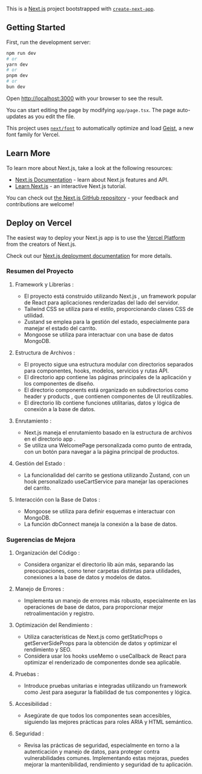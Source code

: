 This is a [Next.js](https://nextjs.org) project bootstrapped with [`create-next-app`](https://nextjs.org/docs/app/api-reference/cli/create-next-app).

## Getting Started

First, run the development server:

```bash
npm run dev
# or
yarn dev
# or
pnpm dev
# or
bun dev
```

Open [http://localhost:3000](http://localhost:3000) with your browser to see the result.

You can start editing the page by modifying `app/page.tsx`. The page auto-updates as you edit the file.

This project uses [`next/font`](https://nextjs.org/docs/app/building-your-application/optimizing/fonts) to automatically optimize and load [Geist](https://vercel.com/font), a new font family for Vercel.

## Learn More

To learn more about Next.js, take a look at the following resources:

- [Next.js Documentation](https://nextjs.org/docs) - learn about Next.js features and API.
- [Learn Next.js](https://nextjs.org/learn) - an interactive Next.js tutorial.

You can check out [the Next.js GitHub repository](https://github.com/vercel/next.js) - your feedback and contributions are welcome!

## Deploy on Vercel

The easiest way to deploy your Next.js app is to use the [Vercel Platform](https://vercel.com/new?utm_medium=default-template&filter=next.js&utm_source=create-next-app&utm_campaign=create-next-app-readme) from the creators of Next.js.

Check out our [Next.js deployment documentation](https://nextjs.org/docs/app/building-your-application/deploying) for more details.


### Resumen del Proyecto
1. Framework y Librerías :
   
   - El proyecto está construido utilizando Next.js , un framework popular de React para aplicaciones renderizadas del lado del servidor.
   - Tailwind CSS se utiliza para el estilo, proporcionando clases CSS de utilidad.
   - Zustand se emplea para la gestión del estado, especialmente para manejar el estado del carrito.
   - Mongoose se utiliza para interactuar con una base de datos MongoDB.
2. Estructura de Archivos :
   
   - El proyecto sigue una estructura modular con directorios separados para componentes, hooks, modelos, servicios y rutas API.
   - El directorio app contiene las páginas principales de la aplicación y los componentes de diseño.
   - El directorio components está organizado en subdirectorios como header y products , que contienen componentes de UI reutilizables.
   - El directorio lib contiene funciones utilitarias, datos y lógica de conexión a la base de datos.
3. Enrutamiento :
   
   - Next.js maneja el enrutamiento basado en la estructura de archivos en el directorio app .
   - Se utiliza una WelcomePage personalizada como punto de entrada, con un botón para navegar a la página principal de productos.
4. Gestión del Estado :
   
   - La funcionalidad del carrito se gestiona utilizando Zustand, con un hook personalizado useCartService para manejar las operaciones del carrito.
5. Interacción con la Base de Datos :
   
   - Mongoose se utiliza para definir esquemas e interactuar con MongoDB.
   - La función dbConnect maneja la conexión a la base de datos.
### Sugerencias de Mejora
1. Organización del Código :
   
   - Considera organizar el directorio lib aún más, separando las preocupaciones, como tener carpetas distintas para utilidades, conexiones a la base de datos y modelos de datos.
2. Manejo de Errores :
   
   - Implementa un manejo de errores más robusto, especialmente en las operaciones de base de datos, para proporcionar mejor retroalimentación y registro.
3. Optimización del Rendimiento :
   
   - Utiliza características de Next.js como getStaticProps o getServerSideProps para la obtención de datos y optimizar el rendimiento y SEO.
   - Considera usar los hooks useMemo o useCallback de React para optimizar el renderizado de componentes donde sea aplicable.
4. Pruebas :
   
   - Introduce pruebas unitarias e integradas utilizando un framework como Jest para asegurar la fiabilidad de tus componentes y lógica.
5. Accesibilidad :
   
   - Asegúrate de que todos los componentes sean accesibles, siguiendo las mejores prácticas para roles ARIA y HTML semántico.
6. Seguridad :
   
   - Revisa las prácticas de seguridad, especialmente en torno a la autenticación y manejo de datos, para proteger contra vulnerabilidades comunes.
Implementando estas mejoras, puedes mejorar la mantenibilidad, rendimiento y seguridad de tu aplicación.